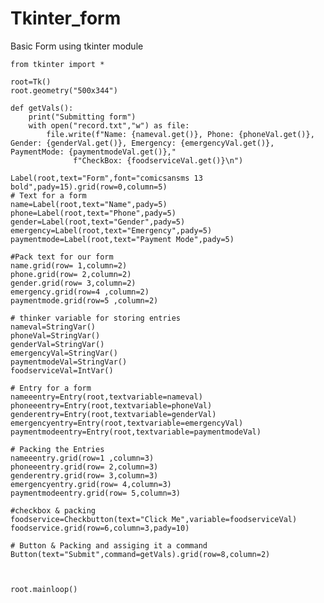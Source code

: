 # Tkinter_form
Basic Form using tkinter module 


    from tkinter import *

    root=Tk()
    root.geometry("500x344")
    
    def getVals():
        print("Submitting form")
        with open("record.txt","w") as file:
            file.write(f"Name: {nameval.get()}, Phone: {phoneVal.get()}, Gender: {genderVal.get()}, Emergency: {emergencyVal.get()}, PaymentMode: {paymentmodeVal.get()},"
                  f"CheckBox: {foodserviceVal.get()}\n")
    
    Label(root,text="Form",font="comicsansms 13 bold",pady=15).grid(row=0,column=5)
    # Text for a form
    name=Label(root,text="Name",pady=5)
    phone=Label(root,text="Phone",pady=5)
    gender=Label(root,text="Gender",pady=5)
    emergency=Label(root,text="Emergency",pady=5)
    paymentmode=Label(root,text="Payment Mode",pady=5)
    
    #Pack text for our form
    name.grid(row= 1,column=2)
    phone.grid(row= 2,column=2)
    gender.grid(row= 3,column=2)
    emergency.grid(row=4 ,column=2)
    paymentmode.grid(row=5 ,column=2)
    
    # thinker variable for storing entries
    nameval=StringVar()
    phoneVal=StringVar()
    genderVal=StringVar()
    emergencyVal=StringVar()
    paymentmodeVal=StringVar()
    foodserviceVal=IntVar()
    
    # Entry for a form
    nameeentry=Entry(root,textvariable=nameval)
    phoneeentry=Entry(root,textvariable=phoneVal)
    genderentry=Entry(root,textvariable=genderVal)
    emergencyentry=Entry(root,textvariable=emergencyVal)
    paymentmodeentry=Entry(root,textvariable=paymentmodeVal)
    
    # Packing the Entries
    nameeentry.grid(row=1 ,column=3)
    phoneeentry.grid(row= 2,column=3)
    genderentry.grid(row= 3,column=3)
    emergencyentry.grid(row= 4,column=3)
    paymentmodeentry.grid(row= 5,column=3)
    
    #checkbox & packing
    foodservice=Checkbutton(text="Click Me",variable=foodserviceVal)
    foodservice.grid(row=6,column=3,pady=10)
    
    # Button & Packing and assiging it a command
    Button(text="Submit",command=getVals).grid(row=8,column=2)
    
    
    
    root.mainloop()
